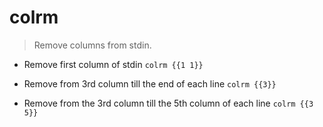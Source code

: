 # colrm
> Remove columns from stdin.

- Remove first column of stdin
`colrm {{1 1}}`

- Remove from 3rd column till the end of each line
`colrm {{3}}`

- Remove from the 3rd column till the 5th column of each line
`colrm {{3 5}}`
